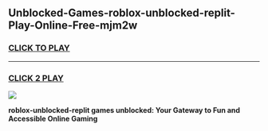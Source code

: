 
## Unblocked-Games-roblox-unblocked-replit-Play-Online-Free-mjm2w
<h3>
<a href="https://premium76.site?title=roblox-unblocked-replit&ref=26A">CLICK TO PLAY</a></h3>
<hr>

<h3>
<a href="https://premium76.site?title=roblox-unblocked-replit&ref=26A">CLICK 2 PLAY</a>
  
</h3>

<a href="https://premium76.site?title=roblox-unblocked-replit&ref=26A"><img src="https://clearcache.store/games.png"></a>


**roblox-unblocked-replit games unblocked: Your Gateway to Fun and Accessible Online Gaming**
